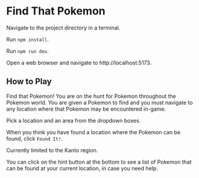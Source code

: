# Find That Pokemon

Navigate to the project directory in a terminal.  

Run `npm install`.  

Run `npm run dev`.

Open a web browser and navigate to http://localhost:5173.

## How to Play

Find that Pokemon! You are on the hunt for Pokemon throughout the Pokemon world. You are given a Pokemon to find and you must navigate to any location where that Pokemon may be encountered in-game.

Pick a location and an area from the dropdown boxes.

When you think you have found a location where the Pokemon can be found, click `Found It!`.

Currently limited to the Kanto region.

You can click on the hint button at the bottom to see a list of Pokemon that can be found at your current location, in case you need help.

